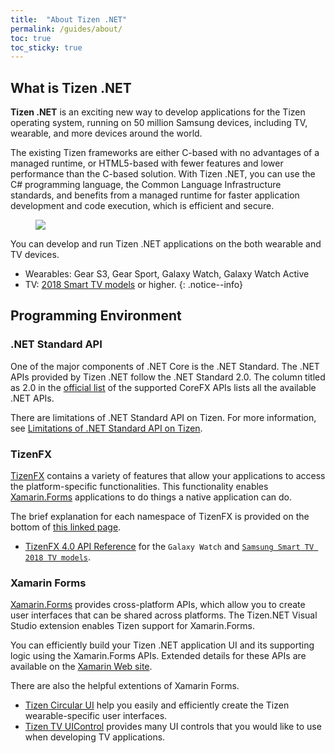 ```yaml
---
title:  "About Tizen .NET"
permalink: /guides/about/
toc: true
toc_sticky: true
---
```


## What is Tizen .NET
**Tizen .NET** is an exciting new way to develop applications for the Tizen operating system, running on 50 million Samsung devices, including TV, wearable, and more devices around the world.

The existing Tizen frameworks are either C-based with no advantages of a managed runtime, or HTML5-based with fewer features and lower performance than the C-based solution. With Tizen .NET, you can use the C# programming language, the Common Language Infrastructure standards, and benefits from a managed runtime for faster application development and code execution, which is efficient and secure.

<figure>
    <img src="{{site.url}}{{site.baseurl}}/assets/images/guides/cs_overview.png">
</figure>

You can develop and run Tizen .NET applications on the both wearable and TV devices. <br/>
  - Wearables: Gear S3, Gear Sport, Galaxy Watch, Galaxy Watch Active
  - TV: [2018 Smart TV models](https://developer.samsung.com/tv/develop/specifications/tv-model-groups) or higher.
  {: .notice--info}



## Programming Environment

### .NET Standard API
One of the major components of .NET Core is the .NET Standard. The .NET APIs provided by Tizen .NET follow the .NET Standard 2.0. The column titled as 2.0 in the [official list](https://docs.microsoft.com/en-us/dotnet/standard/net-standard) of the supported CoreFX APIs lists all the available .NET APIs.

There are limitations of .NET Standard API on Tizen. For more information, see [Limitations of .NET Standard API on Tizen](https://developer.tizen.org/development/api-reference/.net-application/limitations-.net-standard-api-on-tizen).

### TizenFX
[TizenFX](https://github.com/Samsung/TizenFX) contains a variety of features that allow your applications to access the platform-specific functionalities. This functionality enables [Xamarin.Forms](https://docs.microsoft.com/en-us/xamarin/xamarin-forms/get-started/) applications to do things a native application can do.

The brief explanation for each namespace of TizenFX is provided on the bottom of [this linked page](https://developer.tizen.org/development/api-reference/.net-application). <br/>
- [TizenFX 4.0 API Reference](https://samsung.github.io/TizenFX/API4/) for the `Galaxy Watch` and [`Samsung Smart TV 2018 TV models`](https://developer.samsung.com/tv/develop/specifications/tv-model-groups).

### Xamarin Forms
[Xamarin.Forms](https://docs.microsoft.com/en-us/xamarin/xamarin-forms/get-started/) provides cross-platform APIs, which allow you to create user interfaces that can be shared across platforms. The Tizen.NET Visual Studio extension enables Tizen support for Xamarin.Forms.

You can efficiently build your Tizen .NET application UI and its supporting logic using the Xamarin.Forms APIs. Extended details for these APIs are available on the [Xamarin Web site](https://docs.microsoft.com/en-us/dotnet/api/Xamarin.Forms?view=xamarin-forms).

There are also the helpful extentions of Xamarin Forms. 
 - [Tizen Circular UI]({{site.url}}{{site.baseurl}}/resources/SamsungWearables#tizen-circular-ui-apis) help you easily and efficiently create the Tizen wearable-specific user interfaces.
 - [Tizen TV UIControl]({{site.url}}{{site.baseurl}}/resources/SamsungSmartTV#tizen-tv-uicontrols) provides many UI controls that you would like to use when developing TV applications.
